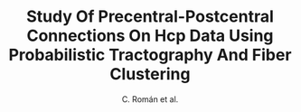 ---
cat: gaia
subcat: ginkgo
bestof: false
author: C. Román et al.
title: Study Of Precentral-Postcentral Connections On Hcp Data Using Probabilistic Tractography And Fiber Clustering
year: 2021
type: inproceedings
url: https -//ieeexplore.ieee.org/abstract/document/9434093
doi: 10.1109/ISBI48211.2021.9434093
booktitle: 2021 IEEE 18th International Symposium on Biomedical Imaging (ISBI)
---